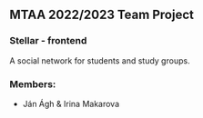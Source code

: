 ## MTAA 2022/2023 Team Project
### Stellar - frontend

A social network for students and study groups.

### Members:

- Ján Ágh & Irina Makarova